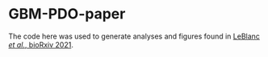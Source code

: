 # GBM-PDO-paper

The code here was used to generate analyses and figures found in [LeBlanc *et al.*, bioRxiv 2021](https://www.biorxiv.org/content/10.1101/2021.04.24.441206v1.full).

